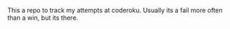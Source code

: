 This a repo to track my attempts at coderoku. Usually its a fail more often than a win, but its there.
